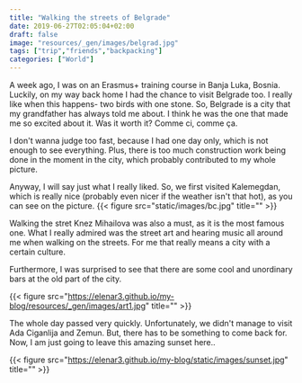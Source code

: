 ```yaml
---
title: "Walking the streets of Belgrade"
date: 2019-06-27T02:05:04+02:00
draft: false
image: "resources/_gen/images/belgrad.jpg"
tags: ["trip","friends","backpacking"]
categories: ["World"]
---
```

A week ago, I was on an Erasmus+ training course in Banja Luka, Bosnia. Luckily, on my way back home I had the chance to visit Belgrade too. I really like when this happens- two birds with one stone.
So, Belgrade is a city that my grandfather has always told me about. I think he was the one that made me so excited about it. Was it worth it? Comme ci, comme ça.

I don't wanna judge too fast, because I had one day only, which is not enough to see everything. Plus, there is too much construction work being done in the moment in the city, which probably contributed to my whole picture. 

Anyway, I will say just what I really liked. So, we first visited Kalemegdan, which is really nice (probably even nicer if the weather isn't that hot), as you can see on the picture.
{{< figure src="static/images/bc.jpg" title="" >}}
 
 Walking the stret Knez Mihailova was also a must, as it is the most famous one. What I really admired was the street art and hearing music all around me when walking on the streets. For me that really means a city with a certain culture.
 
 Furthermore, I was surprised to see that there are some cool and unordinary bars at the old part of the city.
 
 {{< figure src="https://elenar3.github.io/my-blog/resources/_gen/images/art1.jpg" title="" >}}
  
  The whole day passed very quickly. Unfortunately, we didn't manage to visit Ada Ciganlija and Zemun. But, there has to be something to come back for.
  Now, I am just going to leave this amazing sunset here..
  
  {{< figure src="https://elenar3.github.io/my-blog/static/images/sunset.jpg" title="" >}}
   




